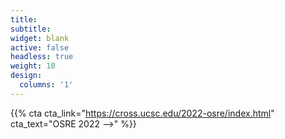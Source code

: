 ```yaml
---
title:
subtitle:
widget: blank
active: false
headless: true
weight: 10
design:
  columns: '1'
---
```


{{% cta cta_link="https://cross.ucsc.edu/2022-osre/index.html" cta_text="OSRE 2022 -->" %}}